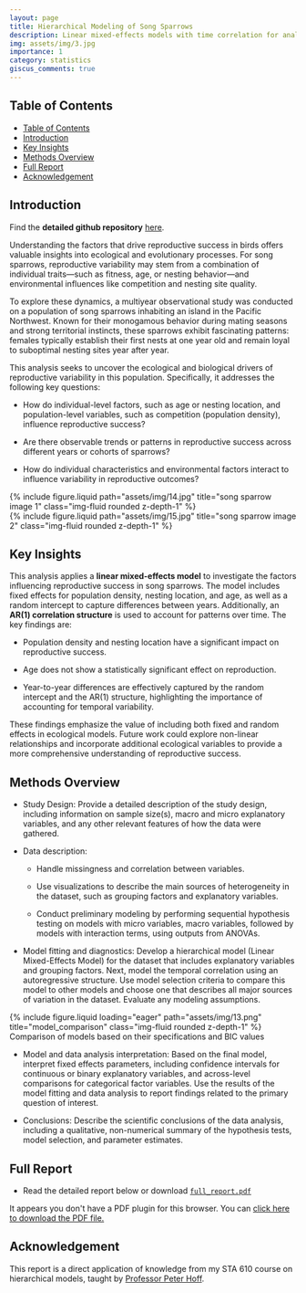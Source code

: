 ```yaml
---
layout: page
title: Hierarchical Modeling of Song Sparrows
description: Linear mixed-effects models with time correlation for analyzing avian reproduction.
img: assets/img/3.jpg
importance: 1
category: statistics
giscus_comments: true
---
```


## Table of Contents
- [Table of Contents](#table-of-contents)
- [Introduction](#introduction)
- [Key Insights](#key-insights)
- [Methods Overview](#methods-overview)
- [Full Report](#full-report)
- [Acknowledgement](#acknowledgement)


## Introduction

Find the **detailed github repository** [here](https://github.com/minhanhto09/hierachical_models).


Understanding the factors that drive reproductive success in birds offers valuable insights into ecological and evolutionary processes. For song sparrows, reproductive variability may stem from a combination of individual traits—such as fitness, age, or nesting behavior—and environmental influences like competition and nesting site quality.

To explore these dynamics, a multiyear observational study was conducted on a population of song sparrows inhabiting an island in the Pacific Northwest. Known for their monogamous behavior during mating seasons and strong territorial instincts, these sparrows exhibit fascinating patterns: females typically establish their first nests at one year old and remain loyal to suboptimal nesting sites year after year.

This analysis seeks to uncover the ecological and biological drivers of reproductive variability in this population. Specifically, it addresses the following key questions:

- How do individual-level factors, such as age or nesting location, and population-level variables, such as competition (population density), influence reproductive success?
    
- Are there observable trends or patterns in reproductive success across different years or cohorts of sparrows?
    
- How do individual characteristics and environmental factors interact to influence variability in reproductive outcomes?


<div class="row justify-content-sm-center">
    <div class="col-sm-8 mt-3 mt-md-0">
        {% include figure.liquid path="assets/img/14.jpg" title="song sparrow image 1" class="img-fluid rounded z-depth-1" %}
    </div>
    <div class="col-sm-4 mt-3 mt-md-0">
        {% include figure.liquid path="assets/img/15.jpg" title="song sparrow image 2" class="img-fluid rounded z-depth-1" %}
    </div>
</div>


## Key Insights


This analysis applies a **linear mixed-effects model** to investigate the factors influencing reproductive success in song sparrows. The model includes fixed effects for population density, nesting location, and age, as well as a random intercept to capture differences between years. Additionally, an **AR(1) correlation structure** is used to account for patterns over time. The key findings are:

- Population density and nesting location have a significant impact on reproductive success.
    
- Age does not show a statistically significant effect on reproduction.
    
- Year-to-year differences are effectively captured by the random intercept and the AR(1) structure, highlighting the importance of accounting for temporal variability.

These findings emphasize the value of including both fixed and random effects in ecological models. Future work could explore non-linear relationships and incorporate additional ecological variables to provide a more comprehensive understanding of reproductive success.


## Methods Overview


- Study Design: Provide a detailed description of the study design, including information on sample size(s), macro and micro explanatory variables, and any other relevant features of how the data were gathered.

- Data description: 

    - Handle missingness and correlation between variables.

    - Use visualizations to describe the main sources of heterogeneity in the dataset, such as grouping factors and explanatory variables.

    - Conduct preliminary modeling by performing sequential hypothesis testing on models with micro variables, macro variables, followed by models with interaction terms, using outputs from ANOVAs.  

- Model fitting and diagnostics: Develop a hierarchical model (Linear Mixed-Effects Model) for the dataset that includes explanatory variables and grouping factors. Next, model the temporal correlation using an autoregressive structure. Use model selection criteria to compare this model to other models and choose one that describes all major sources of variation in the dataset. Evaluate any modeling assumptions.

<div class="row">
    <div class="col-sm mt-3 mt-md-0">
        {% include figure.liquid loading="eager" path="assets/img/13.png" title="model_comparison" class="img-fluid rounded z-depth-1" %}
    </div>
</div>
<div class="caption">
    Comparison of models based on their specifications and BIC values
</div>

- Model and data analysis interpretation: Based on the final model, interpret fixed effects parameters, including confidence intervals for continuous or binary explanatory variables, and across-level comparisons for categorical factor variables. Use the results of the model fitting and data analysis to report findings related to the primary question of interest.

- Conclusions:  Describe the scientific conclusions of the data analysis, including a qualitative, non-numerical summary of the hypothesis tests, model selection, and parameter estimates. 


## Full Report


   - Read the detailed report below or download [`full_report.pdf`](/assets/pdf/sparrow.pdf)

<div class="row">
    <div class="col-sm mt-3 mt-md-0">
        <object data="/assets/pdf/sparrow.pdf" type="application/pdf" width="100%" height="800px">
            <p>It appears you don't have a PDF plugin for this browser. You can <a href="/assets/pdf/sparrow.pdf">click here to download the PDF file.</a></p>
        </object>
    </div>
</div>


## Acknowledgement


This report is a direct application of knowledge from my STA 610 course on hierarchical models, taught by [Professor Peter Hoff](https://pdhoff.github.io/).
